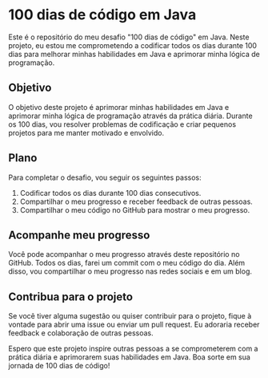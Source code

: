 # 100 dias de código em Java

Este é o repositório do meu desafio "100 dias de código" em Java. Neste projeto, eu estou me comprometendo a codificar todos os dias durante 100 dias para melhorar minhas habilidades em Java e aprimorar minha lógica de programação.

## Objetivo

O objetivo deste projeto é aprimorar minhas habilidades em Java e aprimorar minha lógica de programação através da prática diária. Durante os 100 dias, vou resolver problemas de codificação e criar pequenos projetos para me manter motivado e envolvido.

## Plano

Para completar o desafio, vou seguir os seguintes passos:

1.  Codificar todos os dias durante 100 dias consecutivos.
2.  Compartilhar o meu progresso e receber feedback de outras pessoas.
3.  Compartilhar o meu código no GitHub para mostrar o meu progresso.

## Acompanhe meu progresso

Você pode acompanhar o meu progresso através deste repositório no GitHub. Todos os dias, farei um commit com o meu código do dia. Além disso, vou compartilhar o meu progresso nas redes sociais e em um blog.

## Contribua para o projeto

Se você tiver alguma sugestão ou quiser contribuir para o projeto, fique à vontade para abrir uma issue ou enviar um pull request. Eu adoraria receber feedback e colaboração de outras pessoas.

Espero que este projeto inspire outras pessoas a se comprometerem com a prática diária e aprimorarem suas habilidades em Java. Boa sorte em sua jornada de 100 dias de código!
